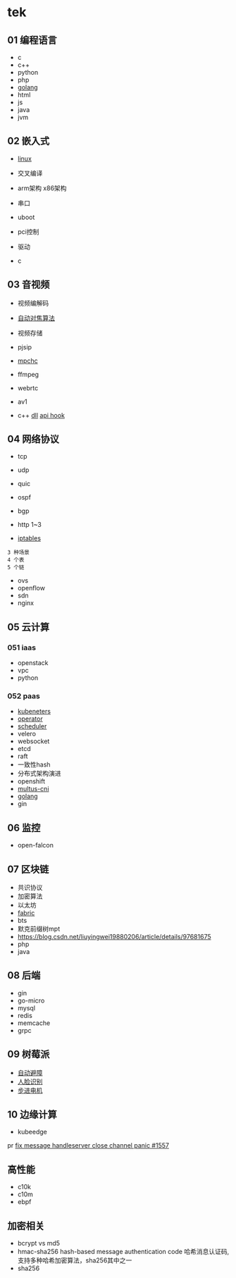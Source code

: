 # tek

## 01 编程语言
- c
- c++
- python
- php
- [golang](golang.md)
- html
- js
- java
- jvm


## 02 嵌入式
- [linux](linux.md)

- 交叉编译
- arm架构 x86架构
- 串口
- uboot
- pci控制
- 驱动
- c


## 03 音视频
- 视频编解码
- [自动对焦算法]()

- 视频存储
- pjsip
- [mpchc](https://blog.csdn.net/drcwr/article/details/14601313)
- ffmpeg
- webrtc
- av1
- c++
[dll](https://blog.csdn.net/drcwr/article/details/12994719)
[api hook](https://blog.csdn.net/drcwr/article/details/12971181)


## 04 网络协议
- tcp
- udp
- quic
- ospf
- bgp
- http 1~3

- [iptables](https://blog.csdn.net/drcwr/article/details/51037278)
```
3 种场景
4 个表
5 个链
```
- ovs
- openflow
- sdn
- nginx


## 05 云计算
### 051 iaas
- openstack
- vpc
- python

### 052 paas
- [kubeneters](k8s.md)
- [operator](operator.md)
- [scheduler](k8s.md)
- velero
- websocket
- etcd
- raft
- 一致性hash
- 分布式架构演进
- openshift
- [multus-cni](multus.md)
- [golang](golang.md)
- gin

## 06 监控
- open-falcon

## 07 区块链
- 共识协议
- 加密算法
- 以太坊
- [fabric](fabric.md)
- bts
- 默克前缀树mpt
- https://blog.csdn.net/liuyingwei19880206/article/details/97681675
- php
- java


## 08 后端
- gin
- go-micro
- mysql
- redis
- memcache
- grpc

## 09 树莓派
- [自动避障](pi.md#自动避障)
- [人脸识别](pi.md#人脸识别)
- [步进电机](pi.md#步进电机)

## 10 边缘计算
- kubeedge
    
pr [fix message handleserver close channel panic #1557](https://github.com/kubeedge/kubeedge/pull/1557)


## 高性能
- c10k
- c10m
- ebpf


## 加密相关
- bcrypt vs md5
- hmac-sha256 hash-based message authentication code 哈希消息认证码,支持多种哈希加密算法，sha256其中之一
- sha256
